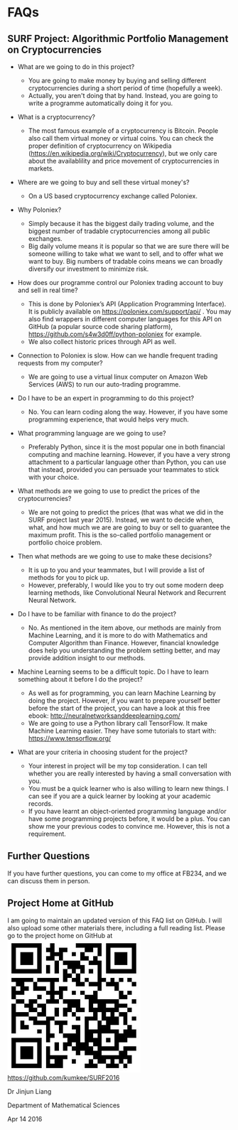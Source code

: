 # FAQs
## SURF Project: Algorithmic Portfolio Management on Cryptocurrencies

* What are we going to do in this project?
  * You are going to make money by buying and selling different cryptocurrencies during a short period of time (hopefully a week).
  * Actually, you aren't doing that by hand. Instead, you are going to write a programme automatically doing it for you.

* What is a cryptocurrency?
  * The most famous example of a cryptocurrency is Bitcoin. People also call them virtual money or virtual coins. You can check the proper definition of cryptocurrency on Wikipedia (https://en.wikipedia.org/wiki/Cryptocurrency), but we only care about the availablility and price movement of cryptocurrencies in markets.

* Where are we going to buy and sell these virtual money's?
  * On a US based cryptocurrency exchange called Poloniex.

* Why Poloniex?
  * Simply because it has the biggest daily trading volume, and the biggest number of tradable cryptocurrencies among all public exchanges.
  * Big daily volume means it is popular so that we are sure there will be someone willing to take what we want to sell, and to offer what we want to buy. Big numbers of tradable coins means we can broadly diversify our investment to minimize risk.

* How does our programme control our Poloniex trading account to buy and sell in real time?
  * This is done by Poloniex’s API (Application Programming Interface). It is publicly available on https://poloniex.com/support/api/ . You may also find wrappers in different computer languages for this API on GitHub (a popular source code sharing platform), https://github.com/s4w3d0ff/python-poloniex for example.
  * We also collect historic prices through API as well.

* Connection to Poloniex is slow. How can we handle frequent trading requests from my computer?
  * We are going to use a virtual linux computer on Amazon Web Services (AWS) to run our auto-trading programme.

* Do I have to be an expert in programming to do this project?
  * No. You can learn coding along the way. However, if you have some programming experience, that would helps very much.

* What programming language are we going to use?
  * Preferably Python, since it is the most popular one in both financial computing and machine learning. However, if you have a very strong attachment to a particular language other than Python, you can use that instead, provided you can persuade your teammates to stick with your choice.

* What methods are we going to use to predict the prices of the cryptocurrencies?
  * We are not going to predict the prices (that was what we did in the SURF project last year 2015). Instead, we want to decide when, what, and how much we are are going to buy or sell to guarantee the maximum profit. This is the so-called portfolio management or portfolio choice problem.

* Then what methods are we going to use to make these decisions?
  * It is up to you and your teammates, but I will provide a list of methods for you to pick up. 
  * However, preferably, I would like you to try out some modern deep learning methods, like Convolutional Neural Network and Recurrent Neural Network.

* Do I have to be familiar with finance to do the project?
  * No. As mentioned in the item above, our methods are mainly from Machine Learning, and it is more to do with Mathematics and Computer Algorithm than Finance. However, financial knowledge does help you understanding the problem setting better, and may provide addition insight to our methods.

* Machine Learning seems to be a difficult topic. Do I have to learn something about it before I do the project?
  * As well as for programming, you can learn Machine Learning by doing the project. However, if you want to prepare yourself better before the start of the project, you can have a look at this free ebook: http://neuralnetworksanddeeplearning.com/
  * We are going to use a Python library call TensorFlow. It make Machine Learning easier. They have some tutorials to start with: https://www.tensorflow.org/

* What are your criteria in choosing student for the project?
  * Your interest in project will be my top consideration. I can tell whether you are really interested by having a small conversation with you.
  * You must be a quick learner who is also willing to learn new things. I can see if you are a quick learner by looking at your academic records.
  * If you have learnt an object-oriented programming language and/or have some programming projects before, it would be a plus. You can show me your previous codes to convince me. However, this is not a requirement.

## Further Questions
If you have further questions, you can come to my office at FB234, and we can discuss them in person.

## Project Home at GitHub
I am going to maintain an updated version of this FAQ list on GitHub. I will also upload some other materials there, including a full reading list. Please go to the project home on GitHub at ![Project Home](images/qrcode_small.jpeg) https://github.com/kumkee/SURF2016

Dr Jinjun Liang

Department of Mathematical Sciences

Apr 14 2016



